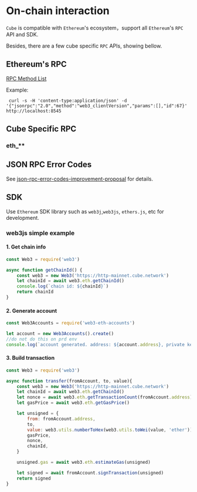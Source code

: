 # On-chain interaction
`Cube` is compatible with `Ethereum`'s ecosystem，support all `Ethereum`'s `RPC` API and SDK. 

Besides, there are a few cube specific `RPC` APIs, showing bellow.

## Ethereum's RPC
[RPC Method List](https://eth.wiki/json-rpc/api)

Example:
```
 curl -s -H 'content-type:application/json' -d '{"jsonrpc":"2.0","method":"web3_clientVersion","params":[],"id":67}' http://localhost:8545
```

## Cube Specific RPC

### eth_**

## JSON RPC Error Codes

See [json-rpc-error-codes-improvement-proposal](https://eth.wiki/json-rpc/json-rpc-error-codes-improvement-proposal) for details.

## SDK
Use `Ethereum` SDK library such as `web3j`,`web3js`, `ethers.js`, etc for development. 

### web3js simple example

#### 1. Get chain info
```JavaScript
const Web3 = require('web3')

async function getChainId() {
    const web3 = new Web3('https://http-mainnet.cube.network')
    let chainId = await web3.eth.getChainId()
    console.log(`chain id: ${chainId}`)
    return chainId
}
```

#### 2. Generate account
```JavaScript
const Web3Accounts = require('web3-eth-accounts')

let account = new Web3Accounts().create()
//do not do this on prd env
console.log(`account generated. address: ${account.address}, private key: ${account.privateKey}`)
```

#### 3. Build transaction
```JavaScript
const Web3 = require('web3')

async function transfer(fromAccount, to, value){
    const web3 = new Web3('https://http-mainnet.cube.network')
    let chainId = await web3.eth.getChainId()
    let nonce = await web3.eth.getTransactionCount(fromAccount.address)
    let gasPrice = await web3.eth.getGasPrice()

    let unsigned = {
        from: fromAccount.address,
        to,
        value: web3.utils.numberToHex(web3.utils.toWei(value, 'ether')),
        gasPrice,
        nonce,
        chainId,
    }

    unsigned.gas = await web3.eth.estimateGas(unsigned)

    let signed = await fromAccount.signTransaction(unsigned)
    return signed
}
```